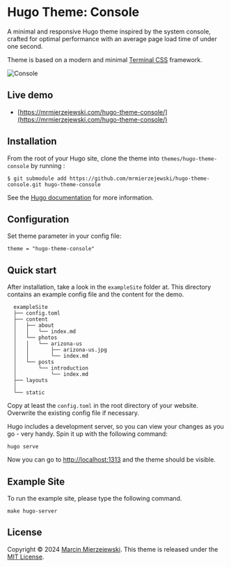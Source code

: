 # Hugo Theme: Console

A minimal and responsive Hugo theme inspired by the system console, crafted for optimal performance with an average page load time of under one second.

Theme is based on a modern and minimal [Terminal CSS](https://terminalcss.xyz/) framework. 

![Console](https://github.com/mrmierzejewski/hugo-theme-console/blob/master/images/preview.png?raw=true)

## Live demo

* [https://mrmierzejewski.com/hugo-theme-console/](https://mrmierzejewski.com/hugo-theme-console/)

## Installation

From the root of your Hugo site, clone the theme into ```themes/hugo-theme-console``` by running :

```
$ git submodule add https://github.com/mrmierzejewski/hugo-theme-console.git hugo-theme-console
```
    
See the [Hugo documentation](https://gohugo.io/hugo-modules/theme-components/) for more information.

## Configuration

Set theme parameter in your config file:

```
theme = "hugo-theme-console"
```

## Quick start

After installation, take a look in the `exampleSite` folder at. This directory contains an example config file and the content for the demo.

```
  exampleSite
  ├── config.toml
  ├── content
  │   ├── about
  │   │   └── index.md
  │   └── photos
  │   │   └── arizona-us
  │   │       ├── arizona-us.jpg
  │   │       └── index.md
  │   └── posts
  │       └── introduction
  │           └── index.md
  ├── layouts
  │
  └── static
```

Copy at least the `config.toml` in the root directory of your website. Overwrite the existing config file if necessary.

Hugo includes a development server, so you can view your changes as you go -
very handy. Spin it up with the following command:

```
hugo serve
```

Now you can go to [http://localhost:1313](http://localhost:1313) and the theme should be visible.

## Example Site

To run the example site, please type the following command.

```
make hugo-server
```

## License

Copyright &copy; 2024 [Marcin Mierzejewski](https://mrmierzejewski.com/). This theme is released under the [MIT License](https://github.com/panr/hugo-theme-terminal/blob/master/LICENSE.md).